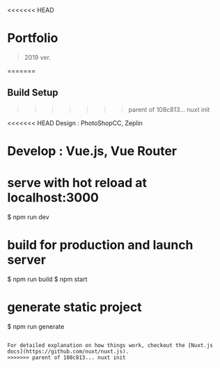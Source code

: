 <<<<<<< HEAD
# Portfolio

>  2019 ver.

=======
## Build Setup
>>>>>>> parent of 108c813... nuxt init


<<<<<<< HEAD
Design : PhotoShopCC, Zeplin

Develop : Vue.js, Vue Router
=======
# serve with hot reload at localhost:3000
$ npm run dev

# build for production and launch server
$ npm run build
$ npm start

# generate static project
$ npm run generate
```

For detailed explanation on how things work, checkout the [Nuxt.js docs](https://github.com/nuxt/nuxt.js).
>>>>>>> parent of 108c813... nuxt init
